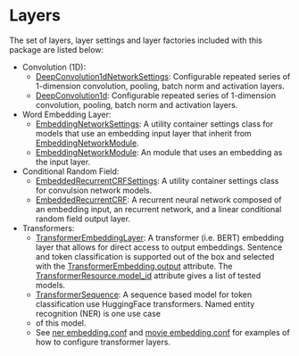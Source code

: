 # Layers

The set of layers, layer settings and layer factories included with this
package are listed below:

* Convolution (1D):
  * [DeepConvolution1dNetworkSettings]: Configurable repeated series of
    1-dimension convolution, pooling, batch norm and activation layers.
  * [DeepConvolution1d]: Configurable repeated series of 1-dimension
    convolution, pooling, batch norm and activation layers.
* Word Embedding Layer:
  * [EmbeddingNetworkSettings]: A utility container settings class for models
    that use an embedding input layer that inherit from
    [EmbeddingNetworkModule].
  * [EmbeddingNetworkModule]: An module that uses an embedding as the input
    layer.
* Conditional Random Field:
  * [EmbeddedRecurrentCRFSettings]: A utility container settings class for
    convulsion network models.
  * [EmbeddedRecurrentCRF]: A recurrent neural network composed of an embedding
    input, an recurrent network, and a linear conditional random field output
    layer.
* Transformers:
  * [TransformerEmbeddingLayer]: A transformer (i.e. BERT) embedding layer that
    allows for direct access to output embeddings.  Sentence and token
    classification is supported out of the box and selected with the
    [TransformerEmbedding.output] attribute.  The
    [TransformerResource.model_id] attribute gives a list of tested models.
  * [TransformerSequence]: A sequence based model for token classification use
    HuggingFace transformers.  Named entity recognition (NER) is one use case
  * of this model.
  * See [ner embedding.conf] and [movie embedding.conf] for examples of how to
    configure transformer layers.

<!-- links -->
[DeepConvolution1dNetworkSettings]: ../api/zensols.deepnlp.layer.html#zensols.deepnlp.layer.conv.DeepConvolution1dNetworkSettings
[DeepConvolution1d]: ../api/zensols.deepnlp.layer.html#zensols.deepnlp.layer.conv.DeepConvolution1d
[EmbeddingNetworkSettings]: ../api/zensols.deepnlp.layer.html#zensols.deepnlp.layer.embed.EmbeddingNetworkSettings
[EmbeddingNetworkModule]: ../api/zensols.deepnlp.layer.html#zensols.deepnlp.layer.embed.EmbeddingNetworkModule
[EmbeddedRecurrentCRFSettings]: ../api/zensols.deepnlp.layer.html#zensols.deepnlp.layer.embrecurcrf.EmbeddedRecurrentCRFSettings
[EmbeddedRecurrentCRF]: ../api/zensols.deepnlp.layer.html#zensols.deepnlp.layer.embrecurcrf.EmbeddedRecurrentCRF
[TransformerEmbeddingLayer]: ../api/zensols.deepnlp.transformer.html#zensols.deepnlp.transformer.layer.TransformerEmbeddingLayer
[TransformerResource.model_id]: ../api/deepnlp/api/zensols.deepnlp.transformer.html#zensols.deepnlp.transformer.resource.TransformerResource.model_id
[ner embedding.conf]: https://github.com/plandes/deepnlp/blob/master/example/ner/resources/embedding.conf
[movie embedding.conf]: https://github.com/plandes/deepnlp/blob/master/example/movie/resources/embedding.conf
[TransformerEmbedding.output]: ../api/zensols.deepnlp.transformer.html#zensols.deepnlp.transformer.embed.TransformerEmbedding.output
[TransformerSequence]: ../api/zensols.deepnlp.transformer.html#zensols.deepnlp.transformer.layer.TransformerSequence
